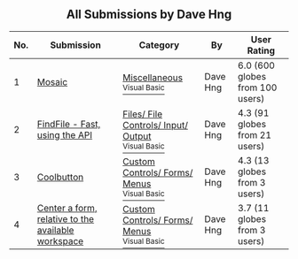 ﻿<div align="center">

## All Submissions by Dave Hng

</div>

No.  | Submission | Category | By   | User Rating
---- | ---------- | -------- | ---- | -----------
1 | [Mosaic<br />](https://github.com/Planet-Source-Code/dave-hng-mosaic__1-883) | [Miscellaneous<br /><sup>Visual Basic</sup>](../ByCategory/miscellaneous__1-1.md) | Dave Hng | 6.0 (600 globes from 100 users)
2 | [FindFile \- Fast, using the API<br />](https://github.com/Planet-Source-Code/dave-hng-findfile-fast-using-the-api__1-1446) | [Files/ File Controls/ Input/ Output<br /><sup>Visual Basic</sup>](../ByCategory/files-file-controls-input-output__1-3.md) | Dave Hng | 4.3 (91 globes from 21 users)
3 | [Coolbutton<br />](https://github.com/Planet-Source-Code/dave-hng-coolbutton__1-1626) | [Custom Controls/ Forms/  Menus<br /><sup>Visual Basic</sup>](../ByCategory/custom-controls-forms-menus__1-4.md) | Dave Hng | 4.3 (13 globes from 3 users)
4 | [Center a form, relative to the available workspace<br />](https://github.com/Planet-Source-Code/dave-hng-center-a-form-relative-to-the-available-workspace__1-1445) | [Custom Controls/ Forms/  Menus<br /><sup>Visual Basic</sup>](../ByCategory/custom-controls-forms-menus__1-4.md) | Dave Hng | 3.7 (11 globes from 3 users)
